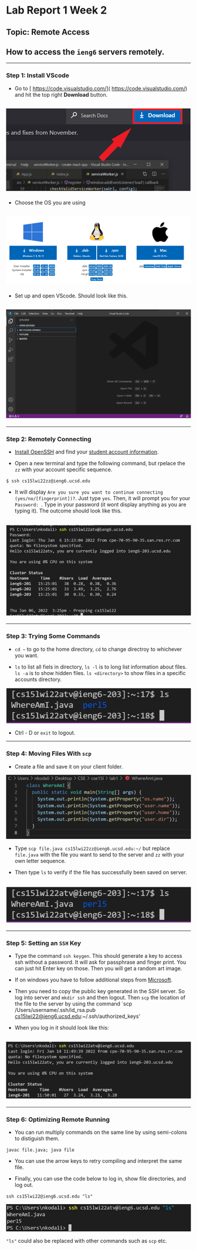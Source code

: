 # Lab Report 1 Week 2

## Topic: Remote Access
How to access the `ieng6` servers remotely.
---
---
### Step 1: Install VScode
* Go to [ https://code.visualstudio.com/]( https://code.visualstudio.com/) and hit the top right **Download** button.

![Image](downloadvscodeimg1.png)
---
* Choose the OS you are using

![Image](do.png)
---
* Set up and open VScode. Should look like this.

![Image](do3.png)
---
---
### Step 2: Remotely Connecting
* [Install OpenSSH](https://docs.microsoft.com/en-us/windows-server/administration/openssh/openssh_install_firstuse) and find your [student account information](https://sdacs.ucsd.edu/~icc/index.php).

* Open a new terminal and type the following command, but rpelace the `zz` with your account specific sequence.
```
$ ssh cs15lwi22zz@ieng6.ucsd.edu
```

* It will display `Are you sure you want to continue connecting (yes/no/[fingerprint])?`. Just type `yes`.
Then, it will prompt you for your `Password: `. Type in your password (it wont display anything as you are typing it).
The outcome should look like this.

![Image](connectingrem.png)
---
---
### Step 3: Trying Some Commands
* `cd ~` to go to the home directory, `cd` to change directroy to whichever you want.

* `ls` to list all fiels in directory, `ls -l` is to long list information about files. `ls -a` is to show hidden files. `ls <directory>` to show files in a specific accounts directory.

![Image](tryingcom.png)

* Ctrl - D or `exit` to logout.

---
### Step 4: Moving Files With `scp`
* Create a file and save it on your client folder.

![Image](scp1.png)

* Type `scp file.java cs15lwi22zz@ieng6.ucsd.edu:~/` but replace `file.java` with the file you want to send to the server and `zz` with your own letter sequence. 

* Then type `ls` to verify if the file has successfully been saved on server. 

![Image](tryingcom.png)
---
---
### Step 5: Setting an `SSH` Key
* Type the command `ssh keygen`. This should generate a key to access ssh without a password. It will ask for passphrase and finger print. You can just hit Enter key on those. Then you will get a random art image.

* If on windows you have to follow additional steps from [Microsoft](https://docs.microsoft.com/en-us/windows-server/administration/openssh/openssh_keymanagement#user-key-generation).

* Then you need to copy the public key generated in the SSH server. So log into server and `mkdir ssh` and then logout. Then `scp` the location of the file to the server by using the command `scp /Users/username/.ssh/id_rsa.pub cs15lwi22@ieng6.ucsd.edu:~/.ssh/authorized_keys'

* When you log in it should look like this:

![Image](sshlogin.png)
---
---
### Step 6: Optimizing Remote Running
* You can run multiply commands on the same line by using semi-colons to distiguish them.

```
javac file.java; java file
```

* You can use the arrow keys to retry compiling and interpret the same file.

* Finally, you can use the code below to log in, show file directories, and log out.
```
ssh cs15lwi22@ieng6.ucsd.edu "ls"
```

![Image](step6.png)

`"ls"` could also be replaced with other commands such as `scp` etc.
